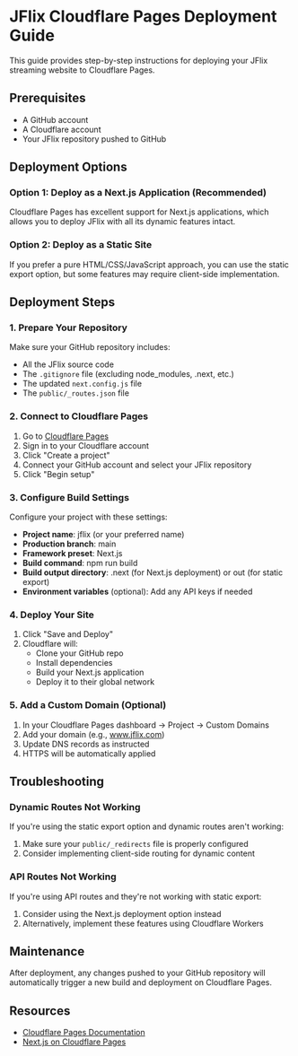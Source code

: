 # JFlix Cloudflare Pages Deployment Guide

This guide provides step-by-step instructions for deploying your JFlix streaming website to Cloudflare Pages.

## Prerequisites

- A GitHub account
- A Cloudflare account
- Your JFlix repository pushed to GitHub

## Deployment Options

### Option 1: Deploy as a Next.js Application (Recommended)

Cloudflare Pages has excellent support for Next.js applications, which allows you to deploy JFlix with all its dynamic features intact.

### Option 2: Deploy as a Static Site

If you prefer a pure HTML/CSS/JavaScript approach, you can use the static export option, but some features may require client-side implementation.

## Deployment Steps

### 1. Prepare Your Repository

Make sure your GitHub repository includes:
- All the JFlix source code
- The `.gitignore` file (excluding node_modules, .next, etc.)
- The updated `next.config.js` file
- The `public/_routes.json` file

### 2. Connect to Cloudflare Pages

1. Go to [Cloudflare Pages](https://pages.cloudflare.com)
2. Sign in to your Cloudflare account
3. Click "Create a project"
4. Connect your GitHub account and select your JFlix repository
5. Click "Begin setup"

### 3. Configure Build Settings

Configure your project with these settings:

- **Project name**: jflix (or your preferred name)
- **Production branch**: main
- **Framework preset**: Next.js
- **Build command**: npm run build
- **Build output directory**: .next (for Next.js deployment) or out (for static export)
- **Environment variables** (optional): Add any API keys if needed

### 4. Deploy Your Site

1. Click "Save and Deploy"
2. Cloudflare will:
   - Clone your GitHub repo
   - Install dependencies
   - Build your Next.js application
   - Deploy it to their global network

### 5. Add a Custom Domain (Optional)

1. In your Cloudflare Pages dashboard → Project → Custom Domains
2. Add your domain (e.g., www.jflix.com)
3. Update DNS records as instructed
4. HTTPS will be automatically applied

## Troubleshooting

### Dynamic Routes Not Working

If you're using the static export option and dynamic routes aren't working:

1. Make sure your `public/_redirects` file is properly configured
2. Consider implementing client-side routing for dynamic content

### API Routes Not Working

If you're using API routes and they're not working with static export:

1. Consider using the Next.js deployment option instead
2. Alternatively, implement these features using Cloudflare Workers

## Maintenance

After deployment, any changes pushed to your GitHub repository will automatically trigger a new build and deployment on Cloudflare Pages.

## Resources

- [Cloudflare Pages Documentation](https://developers.cloudflare.com/pages)
- [Next.js on Cloudflare Pages](https://developers.cloudflare.com/pages/framework-guides/deploy-a-nextjs-site)
